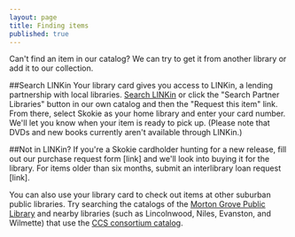 ```yaml
---
layout: page
title: Finding items
published: true
---
```


Can't find an item in our catalog? We can try to get it from another library or add it to our collection.

##Search LINKin
Your library card gives you access to LINKin, a lending partnership with local libraries. [Search LINKin](http://www.linkin-libraries.org/) or click the "Search Partner Libraries" button in our own catalog and then the "Request this item" link. From there, select Skokie as your home library and enter your card number. We'll let you know when your item is ready to pick up. (Please note that DVDs and new books currently aren't available through LINKin.)

##Not in LINKin?
If you're a Skokie cardholder hunting for a new release, fill out our purchase request form [link] and we'll look into buying it for the library. For items older than six months, submit an interlibrary loan request [link]. 

You can also use your library card to check out items at other suburban public libraries. Try searching the catalogs of the [Morton Grove Public Library](http://mgpl.sirsi.net/uhtbin/cgisirsi/?ps=lKNzLwN0B6/x/48500016/60/1190/X) and nearby libraries (such as Lincolnwood, Niles, Evanston, and Wilmette) that use the [CCS consortium catalog](http://64.107.155.140/cgi-bin/ibistro).

